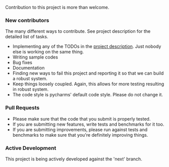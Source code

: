 Contribution to this project is more than welcome. 

### New contributors
The many different ways to contribute. See project description for the detailed list of tasks.
- Implementing any of the TODOs in the [project description](docs/description.md). Just nobody else is working on the same thing.
- Writing sample codes
- Bug fixes
- Documentation
- Finding new ways to fail this project and reporting it so that we can build a robust system.
- Keep things loosely coupled. Again, this allows for more testing resulting in robust system.
- The code style is pycharms' default code style. Please do not change it.

### Pull Requests
- Please make sure that the code that you submit is properly tested. 
- If you are submitting new features, write tests and benchmarks for it too.
- If you are submitting improvements, please run against tests and benchmarks 
to make sure that you're definitely improving things.

### Active Development
This project is being actively developed against the 'next' branch. 
